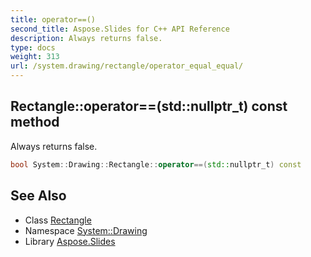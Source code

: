 ```yaml
---
title: operator==()
second_title: Aspose.Slides for C++ API Reference
description: Always returns false.
type: docs
weight: 313
url: /system.drawing/rectangle/operator_equal_equal/
---
```

## Rectangle::operator==(std::nullptr_t) const method


Always returns false.

```cpp
bool System::Drawing::Rectangle::operator==(std::nullptr_t) const
```

## See Also

* Class [Rectangle](../)
* Namespace [System::Drawing](../../)
* Library [Aspose.Slides](../../../)